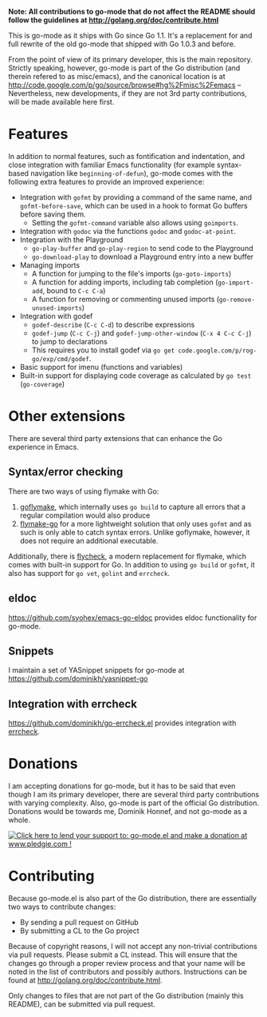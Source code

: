 <strong>Note: All contributions to go-mode that do not affect the README should follow the guidelines at http://golang.org/doc/contribute.html</strong>

This is go-mode as it ships with Go since Go 1.1. It's a replacement
for and full rewrite of the old go-mode that shipped with Go 1.0.3 and
before.

From the point of view of its primary developer, this is the main
repository. Strictly speaking, however, go-mode is part of the Go
distribution (and therein refered to as misc/emacs), and the canonical
location is at
http://code.google.com/p/go/source/browse#hg%2Fmisc%2Femacs –
Nevertheless, new developments, if they are not 3rd party
contributions, will be made available here first.

# Features

In addition to normal features, such as fontification and indentation,
and close integration with familiar Emacs functionality (for example
syntax-based navigation like `beginning-of-defun`), go-mode comes with
the following extra features to provide an improved experience:

- Integration with `gofmt` by providing a command of the same name,
  and `gofmt-before-save`, which can be used in a hook to format Go
  buffers before saving them.
  - Setting the `gofmt-command` variable also allows using
    `goimports`.
- Integration with `godoc` via the functions `godoc` and
  `godoc-at-point`.
- Integration with the Playground
  - `go-play-buffer` and `go-play-region` to send code to the
    Playground
  - `go-download-play` to download a Playground entry into a new
    buffer
- Managing imports
  - A function for jumping to the file's imports (`go-goto-imports`)
  - A function for adding imports, including tab completion
    (`go-import-add`, bound to `C-c C-a`)
  - A function for removing or commenting unused imports
    (`go-remove-unused-imports`)
- Integration with godef
  - `godef-describe` (`C-c C-d`) to describe expressions
  - `godef-jump` (`C-c C-j`) and `godef-jump-other-window` (`C-x 4 C-c
    C-j`) to jump to declarations
  - This requires you to install godef via `go get
  code.google.com/p/rog-go/exp/cmd/godef`.
- Basic support for imenu (functions and variables)
- Built-in support for displaying code coverage as calculated by `go
  test` (`go-coverage`)

# Other extensions

There are several third party extensions that can enhance the Go
experience in Emacs.

## Syntax/error checking

There are two ways of using flymake with Go:

1. [goflymake](https://github.com/dougm/goflymake), which internally
uses `go build` to capture all errors that a regular compilation would
also produce
2. [flymake-go](http://marmalade-repo.org/packages/flymake-go) for a
more lightweight solution that only uses `gofmt` and as such is only
able to catch syntax errors. Unlike goflymake, however, it does not
require an additional executable.

Additionally, there is
[flycheck](https://github.com/flycheck/flycheck), a modern replacement
for flymake, which comes with built-in support for Go. In addition to
using `go build` or `gofmt`, it also has support for `go vet`,
`golint` and `errcheck`.

## eldoc

https://github.com/syohex/emacs-go-eldoc provides eldoc functionality
for go-mode.

## Snippets

I maintain a set of YASnippet snippets for go-mode at
https://github.com/dominikh/yasnippet-go

## Integration with errcheck

https://github.com/dominikh/go-errcheck.el provides integration with
[errcheck](https://github.com/kisielk/errcheck).

# Donations

I am accepting donations for go-mode, but it has to be said that even though
I am its primary developer, there are several third party
contributions with varying complexity. Also, go-mode is part of the
official Go distribution. Donations would be towards me, Dominik
Honnef, and not go-mode as a whole.

<a href='http://www.pledgie.com/campaigns/21377'><img alt='Click here to lend your support to: go-mode.el and make a donation at www.pledgie.com !' src='http://www.pledgie.com/campaigns/21377.png?skin_name=chrome' border='0' /></a>


# Contributing

Because go-mode.el is also part of the Go distribution, there are
essentially two ways to contribute changes:

- By sending a pull request on GitHub
- By submitting a CL to the Go project

Because of copyright reasons, I will not accept any non-trivial
contributions via pull requests. Please submit a CL instead. This will
ensure that the changes go through a proper review process and that
your name will be noted in the list of contributors and possibly
authors. Instructions can be found at
http://golang.org/doc/contribute.html.

Only changes to files that are not part of the Go distribution (mainly
this README), can be submitted via pull request.

